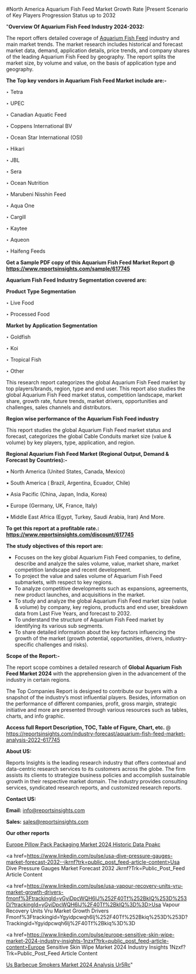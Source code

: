 #North America Aquarium Fish Feed Market Growth Rate |Present Scenario of Key Players Progression Status up to 2032

"<strong>Overview Of Aquarium Fish Feed Industry 2024-2032:</strong>

The report offers detailed coverage of <a href=https://www.reportsinsights.com/sample/617745>Aquarium Fish Feed</a> industry and main market trends. The market research includes historical and forecast market data, demand, application details, price trends, and company shares of the leading Aquarium Fish Feed by geography. The report splits the market size, by volume and value, on the basis of application type and geography.

<strong>The Top key vendors in Aquarium Fish Feed Market include are:- </strong>

‣ Tetra

‣ UPEC

‣ Canadian Aquatic Feed

‣ Coppens International BV

‣ Ocean Star International (OSI)

‣ Hikari

‣ JBL

‣ Sera

‣ Ocean Nutrition

‣ Marubeni Nisshin Feed

‣ Aqua One

‣ Cargill

‣ Kaytee

‣ Aqueon

‣ Haifeng Feeds

<strong>Get a Sample PDF copy of this Aquarium Fish Feed Market Report </strong><strong>@ <a href=https://www.reportsinsights.com/sample/617745 style=color:#0000ff;>https://www.reportsinsights.com/sample/617745</a> </strong>

<strong>Aquarium Fish Feed Industry Segmentation covered are:</strong>

<strong>Product Type Segmentation</strong>

‣ Live Food

‣ Processed Food

<strong>Market by Application Segmentation</strong>

‣ Goldfish

‣ Koi

‣ Tropical Fish

‣ Other

This research report categorizes the global Aquarium Fish Feed market by top players/brands, region, type and end user. This report also studies the global Aquarium Fish Feed market status, competition landscape, market share, growth rate, future trends, market drivers, opportunities and challenges, sales channels and distributors.

<strong>Region wise performance of the Aquarium Fish Feed industry</strong><strong> </strong>

This report studies the global Aquarium Fish Feed market status and forecast, categorizes the global Cable Conduits market size (value &amp; volume) by key players, type, application, and region. 

<strong>Regional Aquarium Fish Feed Market (Regional Output, Demand &amp; Forecast by Countries):-</strong>

• North America (United States, Canada, Mexico)

• South America ( Brazil, Argentina, Ecuador, Chile)

• Asia Pacific (China, Japan, India, Korea)

• Europe (Germany, UK, France, Italy)

• Middle East Africa (Egypt, Turkey, Saudi Arabia, Iran) And More.

<strong>To get this report at a profitable rate.: <a href=https://www.reportsinsights.com/discount/617745 style=color:#0000ff;>https://www.reportsinsights.com/discount/617745</a></strong>

<strong>The study objectives of this report are:</strong>
<ul>
  <li>Focuses on the key global Aquarium Fish Feed companies, to define, describe and analyze the sales volume, value, market share, market competition landscape and recent development.</li>
  <li>To project the value and sales volume of Aquarium Fish Feed submarkets, with respect to key regions.</li>
  <li>To analyze competitive developments such as expansions, agreements, new product launches, and acquisitions in the market.</li>
  <li>To study and analyze the global Aquarium Fish Feed market size (value &amp; volume) by company, key regions, products and end user, breakdown data from Last Five Years, and forecast to 2032.</li>
  <li>To understand the structure of Aquarium Fish Feed market by identifying its various sub segments.</li>
  <li>To share detailed information about the key factors influencing the growth of the market (growth potential, opportunities, drivers, industry-specific challenges and risks).</li>
</ul>
<strong>Scope of the Report:-</strong><strong> </strong>

The report scope combines a detailed research of <strong>Global Aquarium Fish Feed Market 2024 </strong>with the apprehension given in the advancement of the industry in certain regions.

The Top Companies Report is designed to contribute our buyers with a snapshot of the industry’s most influential players. Besides, information on the performance of different companies, profit, gross margin, strategic initiative and more are presented through various resources such as tables, charts, and info graphic.

<strong>Access full Report Description, TOC, Table of Figure, Chart, etc. </strong>@   <a href=https://reportsinsights.com/industry-forecast/aquarium-fish-feed-market-analysis-2022-617745 style=color:#0000ff;>https://reportsinsights.com/industry-forecast/aquarium-fish-feed-market-analysis-2022-617745</a>

<strong>About US:</strong>

Reports Insights is the leading research industry that offers contextual and data-centric research services to its customers across the globe. The firm assists its clients to strategize business policies and accomplish sustainable growth in their respective market domain. The industry provides consulting services, syndicated research reports, and customized research reports.

<strong>Contact US:</strong>

<p class=""""><b>Email:</b> <a href=mailto:info@reportsinsights.com>info@reportsinsights.com</a></p>
<p class=""""><b>Sales:</b> <a href=mailto:sales@reportsinsights.com>sales@reportsinsights.com</a></p>

<strong>Our other reports</strong>

<a href=https://www.linkedin.com/pulse/europe-pillow-pack-packaging-market-2024-historic-data-ppakc/>Europe Pillow Pack Packaging Market 2024 Historic Data Ppakc</a>

<a href=https://www.linkedin.com/pulse/usa-dive-pressure-gauges-market-forecast-2032--jkrnf?trk=public_post_feed-article-content>Usa Dive Pressure Gauges Market Forecast 2032  Jkrnf?Trk=Public_Post_Feed Article Content</a>

<a href=https://www.linkedin.com/pulse/usa-vapour-recovery-units-vru-market-growth-drivers-fmonf%3FtrackingId=yGyiDpcWQH6IJ%252F40Tf%252BkIQ%253D%253D/?trackingId=yGyiDpcWQH6IJ%2F40Tf%2BkIQ%3D%3D>Usa Vapour Recovery Units Vru Market Growth Drivers Fmonf%3Ftrackingid=Ygyidpcwqh6Ij%252F40Tf%252Bkiq%253D%253D?Trackingid=Ygyidpcwqh6Ij%2F40Tf%2Bkiq%3D%3D</a>

<a href=https://www.linkedin.com/pulse/europe-sensitive-skin-wipe-market-2024-industry-insights-1nzxf?trk=public_post_feed-article-content>Europe Sensitive Skin Wipe Market 2024 Industry Insights 1Nzxf?Trk=Public_Post_Feed Article Content</a>

<a href=https://www.linkedin.com/pulse/us-barbecue-smokers-market-2024-analysis-ur5rc/>Us Barbecue Smokers Market 2024 Analysis Ur5Rc</a>"
